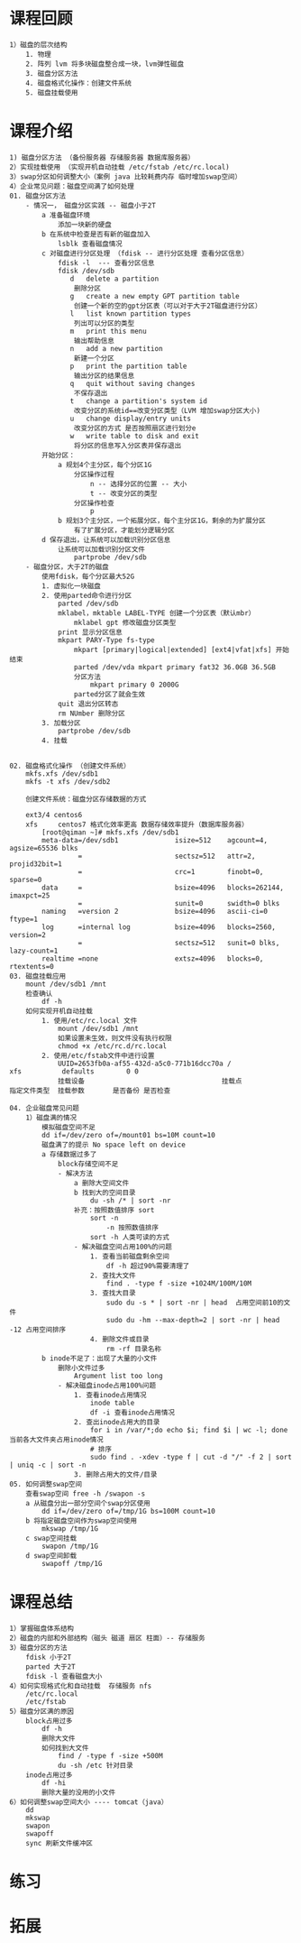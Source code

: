 # 课程回顾
	1）磁盘的层次结构
		1. 物理
		2. 阵列 lvm 将多块磁盘整合成一块，lvm弹性磁盘
		3. 磁盘分区方法
		4. 磁盘格式化操作：创建文件系统
		5. 磁盘挂载使用
# 课程介绍
	1) 磁盘分区方法 （备份服务器 存储服务器 数据库服务器）
	2）实现挂载使用 （实现开机自动挂载 /etc/fstab /etc/rc.local)
	3）swap分区如何调整大小（案例 java 比较耗费内存 临时增加swap空间）
	4）企业常见问题：磁盘空间满了如何处理
	01. 磁盘分区方法
		- 情况一， 磁盘分区实践 -- 磁盘小于2T
			a 准备磁盘环境
				添加一块新的硬盘
			b 在系统中检查是否有新的磁盘加入
				lsblk 查看磁盘情况
			c 对磁盘进行分区处理 （fdisk -- 进行分区处理 查看分区信息）
				fdisk -l  --- 查看分区信息
				fdisk /dev/sdb
				   d   delete a partition
					删除分区
				   g   create a new empty GPT partition table
					创建一个新的空的gpt分区表（可以对于大于2T磁盘进行分区）
				   l   list known partition types
					列出可以分区的类型
				   m   print this menu
					输出帮助信息
				   n   add a new partition
					新建一个分区
				   p   print the partition table
					输出分区的结果信息
				   q   quit without saving changes
					不保存退出
				   t   change a partition's system id
					改变分区的系统id==改变分区类型（LVM 增加swap分区大小)
				   u   change display/entry units
					改变分区的方式 是否按照扇区进行划分e
				   w   write table to disk and exit
					将分区的信息写入分区表并保存退出
			开始分区：
				a 规划4个主分区，每个分区1G
					分区操作过程
						n -- 选择分区的位置 -- 大小
						t -- 改变分区的类型
					分区操作检查
						p
				b 规划3个主分区，一个拓展分区，每个主分区1G，剩余的为扩展分区
					有了扩展分区，才能划分逻辑分区
			d 保存退出，让系统可以加载识别分区信息
				让系统可以加载识别分区文件
					partprobe /dev/sdb
		- 磁盘分区，大于2T的磁盘
			使用fdisk，每个分区最大52G
			1. 虚拟化一块磁盘
			2. 使用parted命令进行分区
				parted /dev/sdb
				mklabel，mktable LABEL-TYPE 创建一个分区表（默认mbr）
					mklabel gpt 修改磁盘分区类型
				print 显示分区信息
				mkpart PARY-Type fs-type 
					mkpart [primary|logical|extended] [ext4|vfat|xfs] 开始 结束
					parted /dev/vda mkpart primary fat32 36.0GB 36.5GB
					分区方法
						mkpart primary 0 2000G
					parted分区了就会生效
				quit 退出分区转态
				rm NUmber 删除分区
			3. 加载分区
				partprobe /dev/sdb
			4. 挂载
					
			
	02. 磁盘格式化操作 （创建文件系统）
		mkfs.xfs /dev/sdb1
		mkfs -t xfs /dev/sdb2
		
		创建文件系统：磁盘分区存储数据的方式
		
		ext3/4 centos6
		xfs		centos7 格式化效率更高 数据存储效率提升（数据库服务器）
			[root@qiman ~]# mkfs.xfs /dev/sdb1
			meta-data=/dev/sdb1              isize=512    agcount=4, agsize=65536 blks
					 =                       sectsz=512   attr=2, projid32bit=1
					 =                       crc=1        finobt=0, sparse=0
			data     =                       bsize=4096   blocks=262144, imaxpct=25
					 =                       sunit=0      swidth=0 blks
			naming   =version 2              bsize=4096   ascii-ci=0 ftype=1
			log      =internal log           bsize=4096   blocks=2560, version=2
					 =                       sectsz=512   sunit=0 blks, lazy-count=1
			realtime =none                   extsz=4096   blocks=0, rtextents=0
	03. 磁盘挂载应用
		mount /dev/sdb1 /mnt
		检查确认
			df -h
		如何实现开机自动挂载
			1. 使用/etc/rc.local 文件
				mount /dev/sdb1 /mnt
				如果设置未生效，则文件没有执行权限
				chmod +x /etc/rc.d/rc.local
			2. 使用/etc/fstab文件中进行设置
				UUID=2653fb0a-af55-432d-a5c0-771b16dcc70a /                       xfs          defaults        0 0
				挂载设备								  挂载点                  指定文件类型  挂载参数       是否备份 是否检查
				
	04. 企业磁盘常见问题
		1）磁盘满的情况
			模拟磁盘空间不足
			dd if=/dev/zero of=/mount01 bs=10M count=10
			磁盘满了的提示 No space left on device
			a 存储数据过多了
				block存储空间不足
				- 解决方法
					a 删除大空间文件
					b 找到大的空间目录
						du -sh /* | sort -nr
					补充：按照数值排序 sort
						sort -n
							-n 按照数值排序
						sort -h 人类可读的方式
					- 解决磁盘空间占用100%的问题
						1. 查看当前磁盘剩余空间
							df -h 超过90%需要清理了
						2. 查找大文件
							find . -type f -size +1024M/100M/10M
						3. 查找大目录
							sudo du -s * | sort -nr | head  占用空间前10的文件
							sudo du -hm --max-depth=2 | sort -nr | head -12 占用空间排序
						4. 删除文件或目录
							rm -rf 目录名称
			b inode不足了：出现了大量的小文件
				删除小文件过多
					Argument list too long
				- 解决磁盘inode占用100%问题
					1. 查看inode占用情况
						inode table 
						df -i 查看inode占用情况
					2. 查出inode占用大的目录
						for i in /var/*;do echo $i; find $i | wc -l; done 当前各大文件夹占用inode情况
						# 排序
						sudo find . -xdev -type f | cut -d "/" -f 2 | sort | uniq -c | sort -n
					3. 删除占用大的文件/目录
	05. 如何调整swap空间
		查看swap空间 free -h /swapon -s
		a 从磁盘分出一部分空间个swap分区使用
			dd if=/dev/zero of=/tmp/1G bs=100M count=10
		b 将指定磁盘空间作为swap空间使用
			mkswap /tmp/1G
		c swap空间挂载
			swapon /tmp/1G
		d swap空间卸载
			swapoff /tmp/1G
# 课程总结
	1）掌握磁盘体系结构
	2）磁盘的内部和外部结构（磁头 磁道 扇区 柱面）-- 存储服务
	3）磁盘分区的方法
		fdisk 小于2T
		parted 大于2T
		fdisk -l 查看磁盘大小
	4）如何实现格式化和自动挂载  存储服务 nfs
		/etc/rc.local
		/etc/fstab
	5）磁盘分区满的原因
		block占用过多
			df -h
			删除大文件
			如何找到大文件
				find / -type f -size +500M
				du -sh /etc 针对目录
		inode占用过多
			df -hi
			删除大量的没用的小文件
	6）如何调整swap空间大小 ---- tomcat（java）
		dd
		mkswap
		swapon
		swapoff
		sync 刷新文件缓冲区
# 练习
	
# 拓展